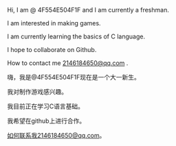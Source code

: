 Hi, I am @ 4F554E504F1F and I am currently a freshman.

I am interested in making games.

I am currently learning the basics of C language.

I hope to collaborate on Github.

How to contact me 2146184650@qq.com .

嗨，我是@4F554E504F1F现在是一个大一新生。

我对制作游戏感兴趣。

我目前正在学习C语言基础。

我希望在github上进行合作。

如何联系我2146184650@qq.com。
